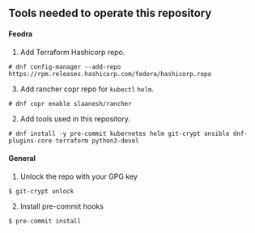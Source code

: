 ## Tools needed to operate this repository

#### Feodra

1. Add Terraform Hashicorp repo.

`# dnf config-manager --add-repo https://rpm.releases.hashicorp.com/fedora/hashicorp.repo`

3. Add rancher copr repo for `kubectl` `helm`.

`# dnf copr enable slaanesh/rancher`

2. Add tools used in this repository.

`# dnf install -y pre-commit kubernetes helm git-crypt ansible dnf-plugins-core terraform python3-devel`

#### General

1. Unlock the repo with your GPG key

`$ git-crypt unlock`

2. Install pre-commit hooks

`$ pre-commit install`
